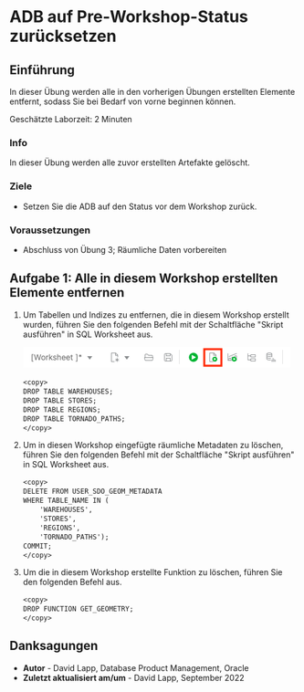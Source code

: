 # ADB auf Pre-Workshop-Status zurücksetzen

## Einführung

In dieser Übung werden alle in den vorherigen Übungen erstellten Elemente entfernt, sodass Sie bei Bedarf von vorne beginnen können.

Geschätzte Laborzeit: 2 Minuten

### Info

In dieser Übung werden alle zuvor erstellten Artefakte gelöscht.

### Ziele

*   Setzen Sie die ADB auf den Status vor dem Workshop zurück.

### Voraussetzungen

*   Abschluss von Übung 3; Räumliche Daten vorbereiten

## Aufgabe 1: Alle in diesem Workshop erstellten Elemente entfernen

1.  Um Tabellen und Indizes zu entfernen, die in diesem Workshop erstellt wurden, führen Sie den folgenden Befehl mit der Schaltfläche "Skript ausführen" in SQL Worksheet aus.
    
    ![Alternativer Bildtext](images/run-script.png)
    
        <copy> 
        DROP TABLE WAREHOUSES;
        DROP TABLE STORES;
        DROP TABLE REGIONS;
        DROP TABLE TORNADO_PATHS;
        </copy>
        
2.  Um in diesen Workshop eingefügte räumliche Metadaten zu löschen, führen Sie den folgenden Befehl mit der Schaltfläche "Skript ausführen" in SQL Worksheet aus.
    
        <copy> 
        DELETE FROM USER_SDO_GEOM_METADATA
        WHERE TABLE_NAME IN (
            'WAREHOUSES', 
            'STORES', 
            'REGIONS', 
            'TORNADO_PATHS');
        COMMIT;
        </copy>
        
3.  Um die in diesem Workshop erstellte Funktion zu löschen, führen Sie den folgenden Befehl aus.
    
        <copy> 
        DROP FUNCTION GET_GEOMETRY;
        </copy>
        

## Danksagungen

*   **Autor** - David Lapp, Database Product Management, Oracle
*   **Zuletzt aktualisiert am/um** - David Lapp, September 2022